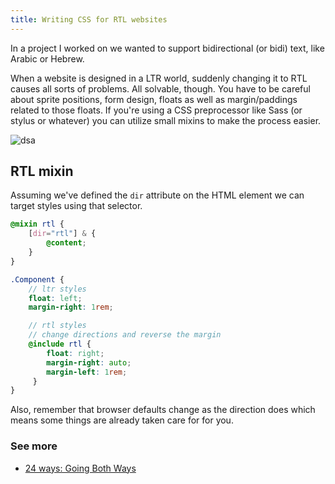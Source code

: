 ```yaml
---
title: Writing CSS for RTL websites
---
```


In a project I worked on we wanted to support bidirectional (or bidi) text, like Arabic or Hebrew.

When a website is designed in a LTR world, suddenly changing it to RTL causes all sorts of problems. All solvable, though. You have to be careful about sprite positions, form design, floats as well as margin/paddings related to those floats. If you're using a CSS preprocessor like Sass (or stylus or whatever) you can utilize small mixins to make the process easier.

![dsa](/images/illustrations/village-of-sekiya-at-sumida-river.jpg)

## RTL mixin

Assuming we've defined the `dir` attribute on the HTML element we can target styles using that selector.

```scss
@mixin rtl {
    [dir="rtl"] & {
        @content;
    }
}

.Component {
    // ltr styles
    float: left;
    margin-right: 1rem;

    // rtl styles
    // change directions and reverse the margin
    @include rtl {
        float: right;
        margin-right: auto;
        margin-left: 1rem;
     }
}
```

Also, remember that browser defaults change as the direction does which means some things are already taken care for for you.

### See more

- [24 ways: Going Both Ways](http://24ways.org/2011/going-both-ways)
